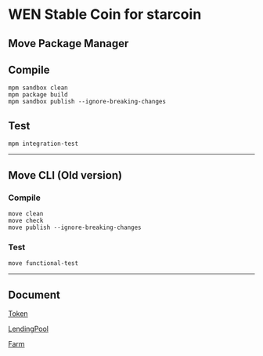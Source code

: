 # WEN Stable Coin for starcoin

## Move Package Manager
## Compile

```
mpm sandbox clean
mpm package build
mpm sandbox publish --ignore-breaking-changes
```

## Test

```
mpm integration-test
```

---
## Move CLI (Old version)
### Compile

```
move clean
move check
move publish --ignore-breaking-changes
```

### Test

```
move functional-test
```

---
## Document

[Token](doc/Token.md)

[LendingPool](doc/LendingPool.md)

[Farm](doc/Farm.md)
